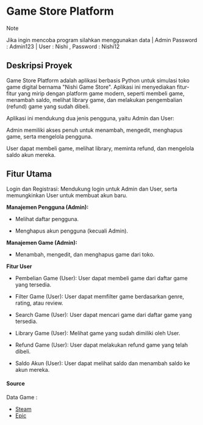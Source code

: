 # Game Store Platform
> [!NOTE]
> Jika ingin mencoba program silahkan menggunakan data |
> Admin Password : Admin123 | User : Nishi , Password : Nishi12

## **Deskripsi Proyek**

Game Store Platform adalah aplikasi berbasis Python untuk simulasi toko game digital bernama "Nishi Game Store". Aplikasi ini menyediakan fitur-fitur yang mirip dengan platform game modern, seperti membeli game, menambah saldo, melihat library game, dan melakukan pengembalian (refund) game yang sudah dibeli.

Aplikasi ini mendukung dua jenis pengguna, yaitu Admin dan User:

Admin memiliki akses penuh untuk menambah, mengedit, menghapus game, serta mengelola pengguna.

User dapat membeli game, melihat library, meminta refund, dan mengelola saldo akun mereka.

## **Fitur Utama**

Login dan Registrasi: Mendukung login untuk Admin dan User, serta memungkinkan User untuk membuat akun baru.

**Manajemen Pengguna (Admin):**

- Melihat daftar pengguna.

- Menghapus akun pengguna (kecuali Admin).

**Manajemen Game (Admin):**

- Menambah, mengedit, dan menghapus game dari toko.

**Fitur User**

- Pembelian Game (User): User dapat membeli game dari daftar game yang tersedia.

- Filter Game (User): User dapat memfilter game berdasarkan genre, rating, atau review.

- Search Game (User): User dapat mencari game dari daftar game yang tersedia.

- Library Game (User): Melihat game yang sudah dimiliki oleh User.

- Refund Game (User): User dapat melakukan refund game yang telah dibeli.

- Saldo Akun (User): User dapat melihat saldo dan menambah saldo ke akun mereka.

#### **Source**
Data Game :
- [Steam](https://store.steampowered.com/)
- [Epic](https://store.epicgames.com/en-US/)

